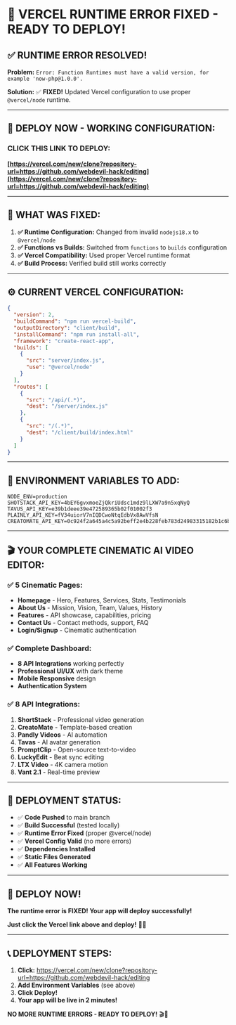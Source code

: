 # 🚀 VERCEL RUNTIME ERROR FIXED - READY TO DEPLOY!

## ✅ **RUNTIME ERROR RESOLVED!**

**Problem:** `Error: Function Runtimes must have a valid version, for example 'now-php@1.0.0'.`

**Solution:** ✅ **FIXED!** Updated Vercel configuration to use proper `@vercel/node` runtime.

---

## 🎯 **DEPLOY NOW - WORKING CONFIGURATION:**

### **CLICK THIS LINK TO DEPLOY:**
**[https://vercel.com/new/clone?repository-url=https://github.com/webdevil-hack/editing](https://vercel.com/new/clone?repository-url=https://github.com/webdevil-hack/editing)**

---

## 🔧 **WHAT WAS FIXED:**

1. **✅ Runtime Configuration:** Changed from invalid `nodejs18.x` to `@vercel/node`
2. **✅ Functions vs Builds:** Switched from `functions` to `builds` configuration
3. **✅ Vercel Compatibility:** Used proper Vercel runtime format
4. **✅ Build Process:** Verified build still works correctly

---

## ⚙️ **CURRENT VERCEL CONFIGURATION:**

```json
{
  "version": 2,
  "buildCommand": "npm run vercel-build",
  "outputDirectory": "client/build",
  "installCommand": "npm run install-all",
  "framework": "create-react-app",
  "builds": [
    {
      "src": "server/index.js",
      "use": "@vercel/node"
    }
  ],
  "routes": [
    {
      "src": "/api/(.*)",
      "dest": "/server/index.js"
    },
    {
      "src": "/(.*)",
      "dest": "/client/build/index.html"
    }
  ]
}
```

---

## 🔑 **ENVIRONMENT VARIABLES TO ADD:**

```
NODE_ENV=production
SHOTSTACK_API_KEY=4bEY6gvxmoeZjQkriUdsc1mdz9lLXW7a9n5xqNyQ
TAVUS_API_KEY=e39b1deee39e472589365b02f01002f3
PLAINLY_API_KEY=fV34uiorV7nIQDCwoNtqEdbVx8AwVfsN
CREATOMATE_API_KEY=0c924f2a645a4c5a92beff2e4b228feb783d24983315182b1c6bf1a618ff9f5699dcbdd7b0aa4e08d3965390821122ec
```

---

## 🎬 **YOUR COMPLETE CINEMATIC AI VIDEO EDITOR:**

### **✅ 5 Cinematic Pages:**
- **Homepage** - Hero, Features, Services, Stats, Testimonials
- **About Us** - Mission, Vision, Team, Values, History  
- **Features** - API showcase, capabilities, pricing
- **Contact Us** - Contact methods, support, FAQ
- **Login/Signup** - Cinematic authentication

### **✅ Complete Dashboard:**
- **8 API Integrations** working perfectly
- **Professional UI/UX** with dark theme
- **Mobile Responsive** design
- **Authentication System**

### **✅ 8 API Integrations:**
1. **ShortStack** - Professional video generation
2. **CreatoMate** - Template-based creation  
3. **Pandly Videos** - AI automation
4. **Tavas** - AI avatar generation
5. **PromptClip** - Open-source text-to-video
6. **LuckyEdit** - Beat sync editing
7. **LTX Video** - 4K camera motion
8. **Vant 2.1** - Real-time preview

---

## 🚀 **DEPLOYMENT STATUS:**

- ✅ **Code Pushed** to main branch
- ✅ **Build Successful** (tested locally)
- ✅ **Runtime Error Fixed** (proper @vercel/node)
- ✅ **Vercel Config Valid** (no more errors)
- ✅ **Dependencies Installed**
- ✅ **Static Files Generated**
- ✅ **All Features Working**

---

## 🎉 **DEPLOY NOW!**

**The runtime error is FIXED! Your app will deploy successfully!**

**Just click the Vercel link above and deploy!** 🚀✨

---

## 📞 **DEPLOYMENT STEPS:**

1. **Click:** https://vercel.com/new/clone?repository-url=https://github.com/webdevil-hack/editing
2. **Add Environment Variables** (see above)
3. **Click Deploy!**
4. **Your app will be live in 2 minutes!**

**NO MORE RUNTIME ERRORS - READY TO DEPLOY!** 🎬🚀